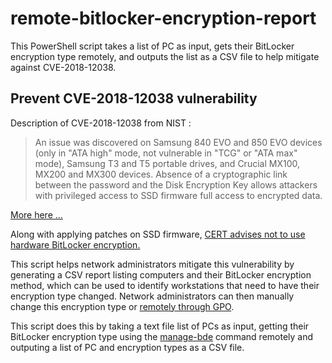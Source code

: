 # remote-bitlocker-encryption-report
This PowerShell script takes a list of PC as input, gets their BitLocker encryption type remotely, and outputs the list as a CSV file to help mitigate against CVE-2018-12038.

## Prevent CVE-2018-12038 vulnerability

Description of CVE-2018-12038 from NIST :
>An issue was discovered on Samsung 840 EVO and 850 EVO devices (only in "ATA high" mode, not vulnerable in "TCG" or "ATA max" mode), Samsung T3 and T5 portable drives, and Crucial MX100, MX200 and MX300 devices. Absence of a cryptographic link between the password and the Disk Encryption Key allows attackers with privileged access to SSD firmware full access to encrypted data.

[More here ...](https://nvd.nist.gov/vuln/detail/CVE-2018-12037)

Along with applying patches on SSD firmware, [CERT advises not to use hardware BitLocker encryption.](https://kb.cert.org/vuls/id/395981/)

This script helps network administrators mitigate this vulnerability by generating a CSV report listing computers and their BitLocker encryption method, which can be used to identify workstations that need to have their encryption type changed. Network administrators can then manually change this encryption type or [remotely through GPO](https://blogs.technet.microsoft.com/dubaisec/2016/03/04/bitlocker-aes-xts-new-encryption-type/).


This script does this by taking a text file list of PCs as input, getting their BitLocker encryption type using the [manage-bde](https://docs.microsoft.com/en-us/windows-server/administration/windows-commands/manage-bde) command remotely and outputing a list of PC and encryption types as a CSV file. 
